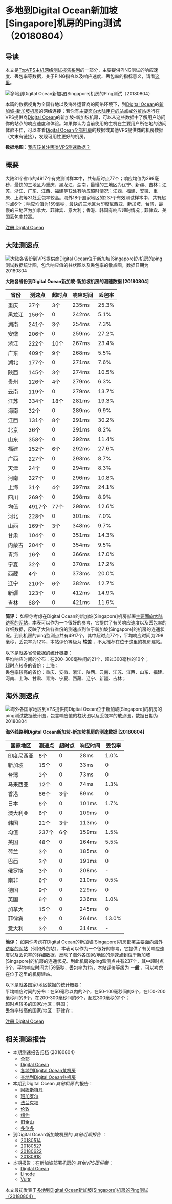 #  多地到Digital Ocean新加坡[Singapore]机房的Ping测试（20180804） 

## 导读

本文是[TopVPS主机网络测试报告系列](https://vps123.top/pingtest)的一部分，主要提供PING测试的响应速度、丢包率等数据，关于PING指令以及响应速度、丢包率的指标意义，请看[这里](https://vps123.top/what-is-ping.html)。

![多地到Digital Ocean新加坡\[Singapore\]机房的Ping测试（20180804）](/images/thumbnails/to_do_Singapore.png)

本篇的数据视角为全国各地以及海外运营商的网络环境下，到[Digital Ocean](https://vps123.top/go/do)的[新加坡-新加坡机房](https://vps123.top/digitalocean-facilities.html#singapore)的网络连接；若你有[主要面向大陆用户的站点](https://vps123.top/website-for-mainland-users.html)或[外贸站](https://vps123.top/website-for-internation-trade.html)运行在VPS提供商[Digital Ocean](https://vps123.top/go/do)的新加坡-新加坡机房，可以从这些数据中了解用户访问你的站点的响应速度和体验。如果你认为当前使用的主机在主要用户所在地的访问体验不佳，可以查看[Digital Ocean全部机房](/digitalocean/isp/china/20180804-digitalocean-isp-china.md)的数据或其他VPS提供商的机房数据（文末有链接），发现可用性更好的机房。

**数据地图：**[我应该关注哪类VPS测速数据？](https://vps123.top/find-pingtest-data-you-need.html)

## 概要

大陆31个省市的4917个有效测试样本中，共有超时点77个；响应均值为298毫秒，最快的三地区为重庆、黑龙江、湖南，最慢的三地区为辽宁、新疆、吉林；江苏、浙江、广东、江西、福建等12处有响应超时情况；江西、福建、安徽、重庆、上海等31处丢包率较高。海外18个国家地区的237个有效测试样本中，共有超时点6个；响应均值为159毫秒，最快的三地区为印度尼西亚、新加坡、台湾，最慢的三地区为加拿大、菲律宾、意大利；香港、韩国有响应超时情况；菲律宾、美国丢包率较高。

[注册 Digital Ocean](https://vps123.top/go/do/_btn1)

## 大陆测速点

![大陆各省份到VPS提供商Digital Ocean位于新加坡\[Singapore\]的机房的ping测试数据统计图，包含响应值的柱状图以及丢包率的散点图，数据日期为20180804](/images/pingtests/do_20180804/plot_idc_do_singapore-singapore_20180804_mainland.png)

**大陆各省份到Digital Ocean新加坡-新加坡机房的测速数据 [20180804]**

省份 | 测速点 | 超时点 | 响应时间 | 丢包率  
---|---|---|---|---  
重庆 | 37个 | 3个 | 235ms | 25.3%  
黑龙江 | 156个 | 0 | 242ms | 5.1%  
湖南 | 241个 | 3个 | 254ms | 7.3%  
安徽 | 206个 | 0 | 259ms | 27.2%  
浙江 | 222个 | 10个 | 267ms | 23.4%  
广东 | 409个 | 9个 | 268ms | 5.5%  
湖北 | 177个 | 0 | 271ms | 7.6%  
陕西 | 145个 | 3个 | 274ms | 10.5%  
贵州 | 126个 | 4个 | 279ms | 6.3%  
云南 | 119个 | 0 | 279ms | 13.7%  
江苏 | 334个 | 18个 | 281ms | 19.3%  
海南 | 32个 | 0 | 289ms | 9.9%  
江西 | 131个 | 8个 | 291ms | 30.2%  
北京 | 36个 | 0 | 291ms | 8.2%  
山东 | 358个 | 0 | 292ms | 11.4%  
福建 | 152个 | 6个 | 292ms | 27.6%  
广西 | 227个 | 0 | 293ms | 8.7%  
天津 | 24个 | 0 | 294ms | 8.3%  
河南 | 327个 | 0 | 296ms | 10.8%  
上海 | 31个 | 4个 | 297ms | 24.1%  
四川 | 269个 | 0 | 298ms | 8.9%  
均值 | 4917个 | 77个 | 298ms | 12.6%  
河北 | 228个 | 0 | 301ms | 7.0%  
山西 | 169个 | 3个 | 348ms | 9.7%  
甘肃 | 104个 | 0 | 351ms | 14.3%  
内蒙古 | 204个 | 0 | 354ms | 9.5%  
青海 | 16个 | 0 | 366ms | 17.0%  
宁夏 | 32个 | 0 | 370ms | 17.2%  
西藏 | 4个 | 0 | 373ms | 20.0%  
辽宁 | 210个 | 6个 | 382ms | 12.7%  
新疆 | 123个 | 0 | 412ms | 14.9%  
吉林 | 68个 | 0 | 421ms | 11.9%  
  
**简评：** 如果你考虑在Digital Ocean的新加坡[Singapore]机房部署[主要面向大陆访客的网站](website-for-mainland-users.html)，本表可以作为一个很好的参考，它提供了有关响应速度以及丢包率的详细数据，反映了大陆各省份的测速点到位于新加坡[Singapore]的机房的连通状况。到此机房的ping监测点共有4917个，其中超时点77个，平均响应时间为298毫秒，丢包率为12%，本站评价等级为 **较差** ，不太推荐在位于这里的机房建站。

以下是就各省份数据的统计概要：  
平均响应时间的分布：在200-300毫秒间的21个，超过300毫秒的10个；  
超时点较多的省份：上海；  
丢包率较高的省份：重庆、安徽、浙江、陕西、云南、江苏、江西、山东、福建、河南、上海、甘肃、青海、宁夏、西藏、辽宁、新疆、吉林；

## 海外测速点

![海外各国家地区到VPS提供商Digital Ocean位于新加坡\[Singapore\]的机房的ping测试数据统计图，包含响应值的柱状图以及丢包率的散点图，数据日期为20180804](/images/pingtests/do_20180804/plot_idc_do_singapore-singapore_20180804_overseas.png)

**海外线路到Digital Ocean新加坡-新加坡机房的测速数据 [20180804]**

国家地区 | 测速点 | 超时点 | 响应时间 | 丢包率  
---|---|---|---|---  
印度尼西亚 | 6个 | 0 | 28ms | 1.0%  
新加坡 | 15个 | 0 | 33ms | 0  
台湾 | 3个 | 0 | 73ms | 0  
马来西亚 | 12个 | 0 | 74ms | 1.3%  
香港 | 66个 | 3个 | 89ms | 0  
日本 | 6个 | 0 | 101ms | 1.7%  
澳大利亚 | 6个 | 0 | 109ms | 0  
韩国 | 21个 | 3个 | 113ms | 0  
均值 | 237个 | 6个 | 159ms | 1.5%  
美国 | 48个 | 0 | 164ms | 5.5%  
荷兰 | 3个 | 0 | 185ms | 0  
巴西 | 3个 | 0 | 191ms | 0  
俄罗斯 | 3个 | 0 | 208ms | -  
南非 | 6个 | 0 | 210ms | 0.5%  
德国 | 9个 | 0 | 229ms | 0  
英国 | 6个 | 0 | 236ms | 1.0%  
加拿大 | 15个 | 0 | 245ms | 0  
菲律宾 | 6个 | 0 | 264ms | 13.0%  
意大利 | 3个 | 0 | 314ms | -  
  
**简评：** 如果你考虑在Digital Ocean的新加坡[Singapore]机房部署[主要面向海外访客的网站](https://vps123.top/website-for-internation-trade.html)（例如外贸站），本表可以作为一个很好的参考，它提供了有关响应速度以及丢包率的详细数据，反映了海外各国家/地区的测速点到位于新加坡[Singapore]的机房的连通状况。到此机房的ping监测点共有237个，其中超时点6个，平均响应时间为159毫秒，丢包率为1%，本站评价等级为 **一般** ，可以考虑在位于这里的机房建站。

以下是就各国家/地区数据的统计概要：  
平均响应时间的分布：在50毫秒以内的2个，在50-100毫秒间的3个，在100-200毫秒间的6个，在200-300毫秒间的6个，超过300毫秒的1个；  
超时点较多的国家/地区：韩国；  
丢包率较高的国家/地区：菲律宾；

[注册 Digital Ocean](https://vps123.top/go/do/_btn2)

## 相关测速报告

  * 本期测速报告归档 (20180804) 
    * [全部](https://vps123.top/pingtests/20180804 "本期各VPS提供商全部测速报告")
    * [Digital Ocean](https://vps123.top/pingtests/idc-digitalocean/20180804 "本期Digital Ocean的全部测速报告")
    * [各地到Digital Ocean某机房](https://vps123.top/pingtests/idc-digitalocean/isp-global/20180804 "以Digital Ocean某机房为关注对象的视角，横向比较大陆各省份、海外各国家地区")
    * [某地到Digital Ocean各机房](https://vps123.top/pingtests/idc-digitalocean/facility-all/20180804 "以大陆某省份为关注对象的视角，横向比较Digital Ocean各机房")
  * 本期到Digital Ocean _其他机房_ 的报告： 
    * [阿姆斯特丹](/digitalocean/idc/amsterdam/20180804-digitalocean-idc-amsterdam.md "多地到Digital Ocean阿姆斯特丹机房的Ping测试 20180804")
    * [班加罗尔](/digitalocean/idc/bangalore/20180804-digitalocean-idc-bangalore.md "多地到Digital Ocean班加罗尔机房的Ping测试 20180804")
    * [法兰克福](/digitalocean/idc/frankfurt/20180804-digitalocean-idc-frankfurt.md "多地到Digital Ocean法兰克福机房的Ping测试 20180804")
    * [伦敦](/digitalocean/idc/london/20180804-digitalocean-idc-london.md "多地到Digital Ocean伦敦机房的Ping测试 20180804")
    * [纽约](/digitalocean/idc/newyork/20180804-digitalocean-idc-newyork.md "多地到Digital Ocean纽约机房的Ping测试 20180804")
    * [旧金山](/digitalocean/idc/sanfrancisco/20180804-digitalocean-idc-sanfrancisco.md "多地到Digital Ocean旧金山机房的Ping测试 20180804")
    * [多伦多](/digitalocean/idc/toronto/20180804-digitalocean-idc-toronto.md "多地到Digital Ocean多伦多机房的Ping测试 20180804")
  * 到Digital Ocean新加坡机房的 _其他近期报告_ ： 
    * [20180514](/digitalocean/idc/singapore/20180514-digitalocean-idc-singapore.md "多地到Digital Ocean新加坡机房的Ping测试 20180514")
    * [20180527](/digitalocean/idc/singapore/20180527-digitalocean-idc-singapore.md "多地到Digital Ocean新加坡机房的Ping测试 20180527")
    * [20180622](/digitalocean/idc/singapore/20180622-digitalocean-idc-singapore.md "多地到Digital Ocean新加坡机房的Ping测试 20180622")
    * [20180918](/digitalocean/idc/singapore/20180918-digitalocean-idc-singapore.md "多地到Digital Ocean新加坡机房的Ping测试 20180918")
  * 本期报告：在新加坡部署机房的 _其他VPS提供商_ ： 
    * [Digital Ocean](do/idc/singapore/20180804-do-idc-singapore.md "多地到Digital Ocean新加坡机房的Ping测试 20180804")
    * [Linode](/linode/idc/singapore/20180804-linode-idc-singapore.md "多地到Linode新加坡机房的Ping测试 20180804")
    * [Vultr](/vultr/idc/singapore/20180804-vultr-idc-singapore.md "多地到Vultr新加坡机房的Ping测试 20180804")



本文最初发表于[多地到Digital Ocean新加坡[Singapore]机房的Ping测试（20180804）](https://vps123.top/pingtest/20180804-digitalocean-idc-singapore.html)
